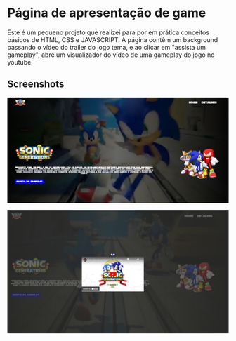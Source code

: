 
# Página de apresentação de game

Este é um pequeno projeto que realizei para por em prática conceitos básicos de HTML, CSS e JAVASCRIPT.
A página contêm um background passando o vídeo do trailer do jogo tema, e ao clicar em "assista um gameplay", abre um visualizador do vídeo de uma gameplay do jogo no youtube. 


## Screenshots


![App Screenshot](https://raw.githubusercontent.com/MicheleOM/projeto-pagina-apresentacao-game/main/src/images/Captura%20de%20tela%20sonic%201.png)

![App Screenshot](https://raw.githubusercontent.com/MicheleOM/projeto-pagina-apresentacao-game/main/src/images/Captura%20de%20tela%20sonic%202.png)

